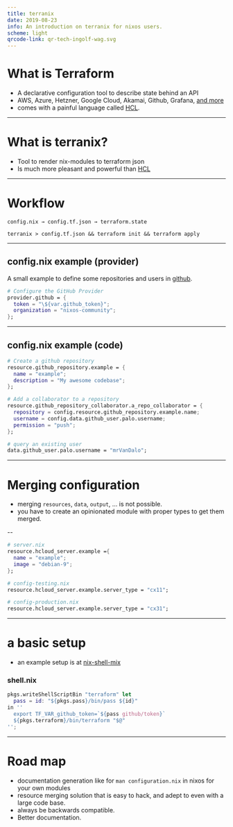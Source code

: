 ```yaml
---
title: terranix
date: 2019-08-23
info: An introduction on terranix for nixos users.
scheme: light
qrcode-link: qr-tech-ingolf-wag.svg
---
```


# What is Terraform

* A declarative configuration tool to describe state behind an API
* AWS, Azure, Hetzner, Google Cloud, Akamai, Github, Grafana, [and more](https://www.terraform.io/docs/providers/index.html)
* comes with a painful language called [HCL](https://www.terraform.io/docs/configuration/syntax.html).

---

# What is terranix?

* Tool to render nix-modules to terraform json
* Is much more pleasant and powerful than [HCL](https://www.terraform.io/docs/configuration/syntax.html) 

---

# Workflow

```
config.nix → config.tf.json → terraform.state
```

```shell
terranix > config.tf.json && terraform init && terraform apply
```
---

## config.nix example (provider)

A small example to define some repositories and users in [github](https://www.terraform.io/docs/providers/github/index.html).

```nix
# Configure the GitHub Provider
provider.github = {
  token = "\${var.github_token}";
  organization = "nixos-community";
};
```
---

## config.nix example (code)
```nix
# Create a github repository
resource.github_repository.example = {
  name = "example";
  description = "My awesome codebase";
};

# Add a collaborator to a repository
resource.github_repository_collaborator.a_repo_collaborator = {
  repository = config.resource.github_repository.example.name;
  username = config.data.github_user.palo.username;
  permission = "push";
};

# query an existing user
data.github_user.palo.username = "mrVanDalo";
```

---

# Merging configuration

* merging `resources`, `data`, `output`, ... is not possible.
* you have to create an opinionated module with proper types to get them merged.

--
 
```nix
# server.nix
resource.hcloud_server.example ={
  name = "example";
  image = "debian-9";
};

# config-testing.nix
resource.hcloud_server.example.server_type = "cx11";

# config-production.nix
resource.hcloud_server.example.server_type = "cx31";
```
---

# a basic setup

* an example setup is at [nix-shell-mix](https://github.com/mrVanDalo/nix-shell-mix/blob/master/terraform/shell.nix)

### shell.nix

```nix
pkgs.writeShellScriptBin "terraform" let
  pass = id: "${pkgs.pass}/bin/pass ${id}"
in ''
  export TF_VAR_github_token=`${pass github/token}`
  ${pkgs.terraform}/bin/terraform "$@"
'';
```

---

# Road  map

* documentation generation like for `man configuration.nix` in nixos for your own modules
* resource merging solution that is easy to hack, and adept to even with a large code base.
* always be backwards compatible.
* Better documentation.

